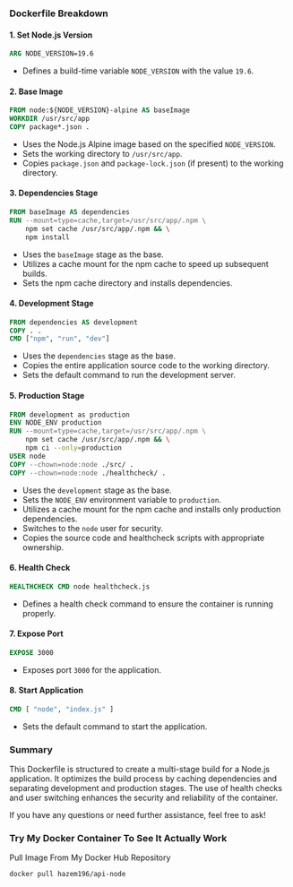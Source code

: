 ### Dockerfile Breakdown

#### 1. **Set Node.js Version**

```dockerfile
ARG NODE_VERSION=19.6
```

- Defines a build-time variable `NODE_VERSION` with the value `19.6`.

#### 2. **Base Image**

```dockerfile
FROM node:${NODE_VERSION}-alpine AS baseImage
WORKDIR /usr/src/app
COPY package*.json .
```

- Uses the Node.js Alpine image based on the specified `NODE_VERSION`.
- Sets the working directory to `/usr/src/app`.
- Copies `package.json` and `package-lock.json` (if present) to the working directory.

#### 3. **Dependencies Stage**

```dockerfile
FROM baseImage AS dependencies
RUN --mount=type=cache,target=/usr/src/app/.npm \
    npm set cache /usr/src/app/.npm && \
    npm install
```

- Uses the `baseImage` stage as the base.
- Utilizes a cache mount for the npm cache to speed up subsequent builds.
- Sets the npm cache directory and installs dependencies.

#### 4. **Development Stage**

```dockerfile
FROM dependencies AS development
COPY . .
CMD ["npm", "run", "dev"]
```

- Uses the `dependencies` stage as the base.
- Copies the entire application source code to the working directory.
- Sets the default command to run the development server.

#### 5. **Production Stage**

```dockerfile
FROM development as production
ENV NODE_ENV production
RUN --mount=type=cache,target=/usr/src/app/.npm \
    npm set cache /usr/src/app/.npm && \
    npm ci --only=production
USER node
COPY --chown=node:node ./src/ .
COPY --chown=node:node ./healthcheck/ .
```

- Uses the `development` stage as the base.
- Sets the `NODE_ENV` environment variable to `production`.
- Utilizes a cache mount for the npm cache and installs only production dependencies.
- Switches to the `node` user for security.
- Copies the source code and healthcheck scripts with appropriate ownership.

#### 6. **Health Check**

```dockerfile
HEALTHCHECK CMD node healthcheck.js
```

- Defines a health check command to ensure the container is running properly.

#### 7. **Expose Port**

```dockerfile
EXPOSE 3000
```

- Exposes port `3000` for the application.

#### 8. **Start Application**

```dockerfile
CMD [ "node", "index.js" ]
```

- Sets the default command to start the application.

### Summary

This Dockerfile is structured to create a multi-stage build for a Node.js application. It optimizes the build process by caching dependencies and separating development and production stages. The use of health checks and user switching enhances the security and reliability of the container.

If you have any questions or need further assistance, feel free to ask!

### Try My Docker Container To See It Actually Work

Pull Image From My Docker Hub Repository
```bash
docker pull hazem196/api-node
```
